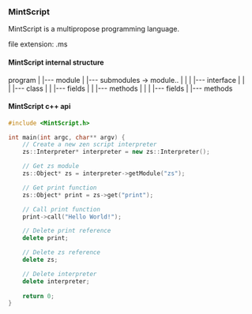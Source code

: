 ### MintScript

MintScript is a multipropose programming language.

file extension: .ms

#### MintScript internal structure

program
|
|--- module
|    |--- submodules -> module..
|    |
|    |--- interface
|    |    
|    |--- class
|    |    |--- fields
|    |    |--- methods
|    |
|    |--- fields
|    |--- methods

#### MintScript c++ api

```c++
#include <MintScript.h>

int main(int argc, char** argv) {
    // Create a new zen script interpreter
    zs::Interpreter* interpreter = new zs::Interpreter();

    // Get zs module
    zs::Object* zs = interpreter->getModule("zs");

    // Get print function
    zs::Object* print = zs->get("print");

    // Call print function
    print->call("Hello World!");

    // Delete print reference
    delete print;

    // Delete zs reference
    delete zs;

    // Delete interpreter
    delete interpreter;
    
    return 0;
}
```

